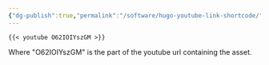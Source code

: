 ```yaml
---
{"dg-publish":true,"permalink":"/software/hugo-youtube-link-shortcode/","tags":["hugo","shortcodes"]}
---
```


```
{{< youtube O62IOIYszGM >}}

```
Where "O62IOIYszGM" is the part of the youtube url containing the asset.